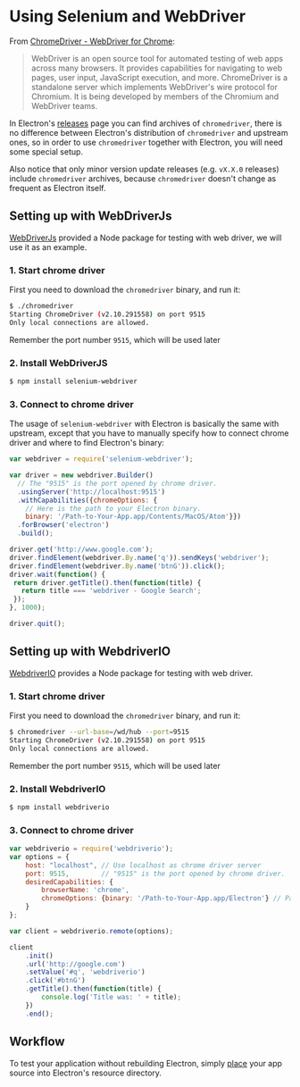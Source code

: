 # Using Selenium and WebDriver

From [ChromeDriver - WebDriver for Chrome][chrome-driver]:

> WebDriver is an open source tool for automated testing of web apps across many
> browsers. It provides capabilities for navigating to web pages, user input,
> JavaScript execution, and more. ChromeDriver is a standalone server which
> implements WebDriver's wire protocol for Chromium. It is being developed by
> members of the Chromium and WebDriver teams.

In Electron's [releases](https://github.com/atom/electron/releases) page you
can find archives of `chromedriver`, there is no difference between Electron's
distribution of `chromedriver` and upstream ones, so in order to use
`chromedriver` together with Electron, you will need some special setup.

Also notice that only minor version update releases (e.g. `vX.X.0` releases)
include `chromedriver` archives, because `chromedriver` doesn't change as
frequent as Electron itself.

## Setting up with WebDriverJs

[WebDriverJs](https://code.google.com/p/selenium/wiki/WebDriverJs) provided
a Node package for testing with web driver, we will use it as an example.

### 1. Start chrome driver

First you need to download the `chromedriver` binary, and run it:

```bash
$ ./chromedriver
Starting ChromeDriver (v2.10.291558) on port 9515
Only local connections are allowed.
```

Remember the port number `9515`, which will be used later

### 2. Install WebDriverJS

```bash
$ npm install selenium-webdriver
```

### 3. Connect to chrome driver

The usage of `selenium-webdriver` with Electron is basically the same with
upstream, except that you have to manually specify how to connect chrome driver
and where to find Electron's binary:

```javascript
var webdriver = require('selenium-webdriver');

var driver = new webdriver.Builder()
  // The "9515" is the port opened by chrome driver.
  .usingServer('http://localhost:9515')
  .withCapabilities({chromeOptions: {
    // Here is the path to your Electron binary.
    binary: '/Path-to-Your-App.app/Contents/MacOS/Atom'}})
  .forBrowser('electron')
  .build();

driver.get('http://www.google.com');
driver.findElement(webdriver.By.name('q')).sendKeys('webdriver');
driver.findElement(webdriver.By.name('btnG')).click();
driver.wait(function() {
 return driver.getTitle().then(function(title) {
   return title === 'webdriver - Google Search';
 });
}, 1000);

driver.quit();
```

## Setting up with WebdriverIO

[WebdriverIO](http://webdriver.io/) provides a Node package for testing with web driver.

### 1. Start chrome driver

First you need to download the `chromedriver` binary, and run it:

```bash
$ chromedriver --url-base=/wd/hub --port=9515
Starting ChromeDriver (v2.10.291558) on port 9515
Only local connections are allowed.
```

Remember the port number `9515`, which will be used later

### 2. Install WebdriverIO

```bash
$ npm install webdriverio
```

### 3. Connect to chrome driver
```javascript
var webdriverio = require('webdriverio');
var options = {
    host: "localhost", // Use localhost as chrome driver server 
    port: 9515,        // "9515" is the port opened by chrome driver.
    desiredCapabilities: {
        browserName: 'chrome',
        chromeOptions: {binary: '/Path-to-Your-App.app/Electron'} // Path to your Electron binary.
    }
};

var client = webdriverio.remote(options);

client
    .init()
    .url('http://google.com')
    .setValue('#q', 'webdriverio')
    .click('#btnG')
    .getTitle().then(function(title) {
        console.log('Title was: ' + title);
    })
    .end();
```

## Workflow

To test your application without rebuilding Electron, simply [place](https://github.com/atom/electron/blob/master/docs/tutorial/application-distribution.md) your app source into Electron's resource directory. 

[chrome-driver]: https://sites.google.com/a/chromium.org/chromedriver/


